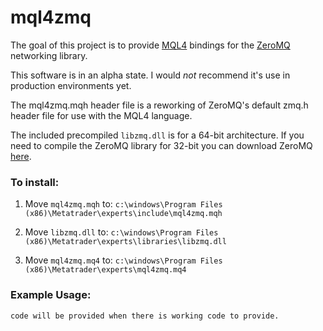 # mql4zmq

The goal of this project is to provide [MQL4](http://docs.mql4.com/ "MQL4 documentation homepage.") bindings for the [ZeroMQ](http://zeromq.org/ "ZeroMQ homepage.") networking library. 

This software is in an alpha state. I would <i>not</i> recommend it's use in production environments yet.

The mql4zmq.mqh header file is a reworking of ZeroMQ's default zmq.h header file for use with the MQL4 language.

The included precompiled `libzmq.dll` is for a 64-bit architecture. If you need to compile the ZeroMQ library for 32-bit you can download ZeroMQ [here](http://www.zeromq.org/intro:get-the-software "ZeroMQ download page.").

### To install:

1. Move `mql4zmq.mqh` to: `c:\windows\Program Files (x86)\Metatrader\experts\include\mql4zmq.mqh`

2. Move `libzmq.dll`  to: `c:\windows\Program Files (x86)\Metatrader\experts\libraries\libzmq.dll`

3. Move `mql4zmq.mq4` to: `c:\windows\Program Files (x86)\Metatrader\experts\mql4zmq.mq4`

### Example Usage:

`code will be provided when there is working code to provide.`